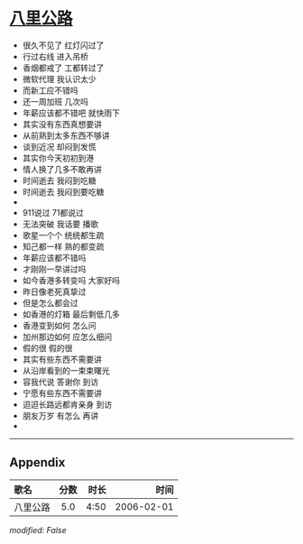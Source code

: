 # [八里公路](https://music.163.com/song?id=66062)

* 很久不见了 红灯闪过了
* 行过右线  进入吊桥
* 香烟都戒了 工都转过了
* 微软代理 我认识太少
* 而新工应不错吗
* 还一周加班 几次吗
* 年薪应该都不错吧 就快雨下
* 其实没有东西真想要讲
* 从前熟到太多东西不够讲
* 谈到近况 却闷到发慌
* 其实你今天初初到港
* 情人换了几多不敢再讲
* 时间逝去 我闷到吃糖
* 时间逝去 我闷到要吃糖
* 
* 911说过 71都说过
* 无法突破 我话要 播歌
* 歌星一个个 统统都生疏
* 知己都一样 熟的都变疏
* 年薪应该都不错吗
* 才刚刚一早讲过吗
* 如今香港多转变吗 大家好吗
* 昨日像老死真挚过
* 但是怎么都会过
* 如香港的灯箱 最后剩低几多
* 香港变到如何 怎么问
* 加州那边如何 应怎么细问
* 假的很 假的很
* 其实有些东西不需要讲
* 从沿岸看到的一束束曙光
* 容我代说 答谢你 到访
* 宁愿有些东西不需要讲
* 迢迢长路远都肯亲身 到访
* 朋友万岁 有怎么 再讲
* 


---

## Appendix

|歌名|分数|时长|时间|
|:---|:---:|---:|---:|
|八里公路|5.0|4:50|2006-02-01

*modified: False*